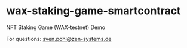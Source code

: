 # wax-staking-game-smartcontract
NFT Staking Game (WAX-testnet) Demo

For questions: sven.pohl@zen-systems.de
